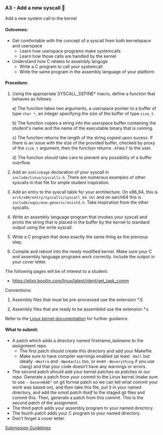 ### A3 - Add a new syscall 🤫

Add a new system call to the kernel

#### Outcomes:

* Get comfortable with the concept of a syscall from both kernelspace and userspace
  * Learn how userspace programs make systemcalls
  * Learn how those calls are handled by the kernel
* Understand how C relates to assembly languge
  * Write a C program to call your systemcall
  * Write the same program in the assembly language of your platform

#### Procedure:

1. Using the appropriate SYSCALL_DEFINE\* macro, define a function that behaves as follows:

	a) The function takes two arguments, a userspace pointer to a buffer of type `char *`, an integer specifying the size of the buffer of type `size_t`.

  	b) The function copies a string into the userspace buffer containing the student's name and the name of the executable binary that is running.

	c) The function returns the length of the string copied upon sucess. If there is an issue with the size of the provided buffer, checked by proxy of the `size_t` argument, then the function returns `-EFAULT` to the user.

	d) The function should take care to prevent any possibility of a buffer overflow.

2. Add an `asmlinkage` declaration of your syscall in `include/linux/syscalls.h`. There are numerous examples of other syscalls in that file for ample student inspiration.

3. Add an entry to the syscall table for your architecture. On x86_64, this is `arch/x86/entry/syscalls/syscall_64.tbl` and on aarch64 this is `include/uapi/asm-generic/unistd.h`. Take inspiration from the other syscalls.

4. Write an assembly language program that invokes your syscall and prints the string that is placed in the buffer by the kernel to standard output using the write syscall.

5. Write a C program that does exactly the same thing as the previous step.

6. Compile and reboot into the newly modified kernel. Make sure your C and assembly language programs work correctly. Include the output in your cover letter.

The following pages will be of interest to a student:

* <https://elixir.bootlin.com/linux/latest/ident/get_task_comm>

Conventions:

  1. Assembly files that must be pre-processed use the extension \*.S

  2. Assembly files that are ready to be assembled use the extension \*.s

Refer to the [Linux kernel documentation](https://www.kernel.org/doc/html/latest/process/adding-syscalls.html) for further guidance.

#### What to submit:

* A patch which adds a directory named firstname_lastname to the assignment repo.
  * The first patch should create this directory and add your Makefile.
  * Make sure to have compiler warnings enabled (at least `-Wall` but ideally `-Wextra` and `-Wpedantic` too, or even `-Weverything` if you use clang) and that your code doesn’t have any warnings or errors.
* The second patch should add your kernel patches *as patches to our repo*. Generate a patch from your commit to the Linux kernel (make sure to use `--base=HEAD^` on git format patch so we can tell what commit your work was based on), and then take this file, put it in your named directory, and add *the email patch itself* to the staged git files and commit this. Then, generate a patch from this commit. This is the second patch of the assignment.
* The third patch adds your assembly program to your named directory.
* The fourth patch adds your C program to your named directory.
* Don't forget a cover letter.

[Submission Guidelines](..policies/submission_guidelines.md)
